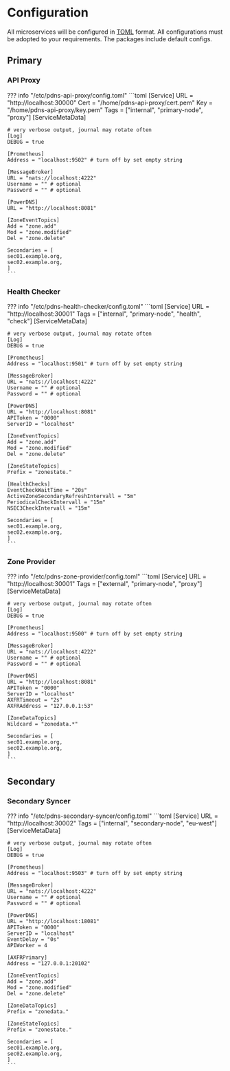 # Configuration
All microservices will be configured in [TOML](https://github.com/toml-lang/toml) format. All configurations must
be adopted to your requirements. The packages include default configs.

## Primary
### API Proxy

??? info "/etc/pdns-api-proxy/config.toml"
    ```toml
    [Service]
    URL = "http://localhost:30000"
    Cert = "/home/pdns-api-proxy/cert.pem"
    Key = "/home/pdns-api-proxy/key.pem"
    Tags = ["internal", "primary-node", "proxy"]
        [ServiceMetaData]
    
    # very verbose output, journal may rotate often
    [Log]
    DEBUG = true
    
    [Prometheus]
    Address = "localhost:9502" # turn off by set empty string
    
    [MessageBroker]
    URL = "nats://localhost:4222"
    Username = "" # optional
    Password = "" # optional
    
    [PowerDNS]
    URL = "http://localhost:8081"
    
    [ZoneEventTopics]
    Add = "zone.add"
    Mod = "zone.modified"
    Del = "zone.delete"

    Secondaries = [
    sec01.example.org,
    sec02.example.org,
    ]
    ```

### Health Checker

??? info "/etc/pdns-health-checker/config.toml"
    ```toml
    [Service]
    URL = "http://localhost:30001"
    Tags = ["internal", "primary-node", "health", "check"]
        [ServiceMetaData]
    
    # very verbose output, journal may rotate often
    [Log]
    DEBUG = true
    
    [Prometheus]
    Address = "localhost:9501" # turn off by set empty string
    
    [MessageBroker]
    URL = "nats://localhost:4222"
    Username = "" # optional
    Password = "" # optional
    
    [PowerDNS]
    URL = "http://localhost:8081"
    APIToken = "0000"
    ServerID = "localhost"
    
    [ZoneEventTopics]
    Add = "zone.add"
    Mod = "zone.modified"
    Del = "zone.delete"
    
    [ZoneStateTopics]
    Prefix = "zonestate."
    
    [HealthChecks]
    EventCheckWaitTime = "20s"
    ActiveZoneSecondaryRefreshIntervall = "5m"
    PeriodicalCheckIntervall = "15m"
    NSEC3CheckIntervall = "15m"

    Secondaries = [
    sec01.example.org,
    sec02.example.org,
    ]
    ```

### Zone Provider

??? info "/etc/pdns-zone-provider/config.toml"
    ```toml
    [Service]
    URL = "http://localhost:30001"
    Tags = ["external", "primary-node", "proxy"]
        [ServiceMetaData]
    
    # very verbose output, journal may rotate often
    [Log]
    DEBUG = true
    
    [Prometheus]
    Address = "localhost:9500" # turn off by set empty string
    
    [MessageBroker]
    URL = "nats://localhost:4222"
    Username = "" # optional
    Password = "" # optional
    
    [PowerDNS]
    URL = "http://localhost:8081"
    APIToken = "0000"
    ServerID = "localhost"
    AXFRTimeout = "2s"
    AXFRAddress = "127.0.0.1:53"
    
    [ZoneDataTopics]
    Wildcard = "zonedata.*"
    
    Secondaries = [
    sec01.example.org,
    sec02.example.org,
    ]
    ```

## Secondary
### Secondary Syncer

??? info "/etc/pdns-secondary-syncer/config.toml"
    ```toml
    [Service]
    URL = "http://localhost:30002"
    Tags = ["internal", "secondary-node", "eu-west"]
        [ServiceMetaData]
    
    # very verbose output, journal may rotate often
    [Log]
    DEBUG = true
    
    [Prometheus]
    Address = "localhost:9503" # turn off by set empty string
     
    [MessageBroker]
    URL = "nats://localhost:4222"
    Username = "" # optional
    Password = "" # optional
    
    [PowerDNS]
    URL = "http://localhost:18081"
    APIToken = "0000"
    ServerID = "localhost"
    EventDelay = "0s"
    APIWorker = 4
    
    [AXFRPrimary]
    Address = "127.0.0.1:20102"
    
    [ZoneEventTopics]
    Add = "zone.add"
    Mod = "zone.modified"
    Del = "zone.delete"
    
    [ZoneDataTopics]
    Prefix = "zonedata."
    
    [ZoneStateTopics]
    Prefix = "zonestate."

    Secondaries = [
    sec01.example.org,
    sec02.example.org,
    ]
    ```